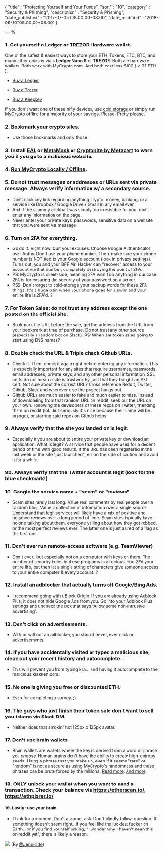 {
"title"       : "Protecting Yourself and Your Funds",
"sort"        : "10",
"category"    : "Security & Phishing",
"description" : "Security & Phishing",
"date_published" : "2017-07-05T08:00:00+08:00",
"date_modified"  : "2018-06-10T08:00:00+08:00"
}

---%




### 1. Get yourself a Ledger or TREZOR Hardware wallet.

One of the safest &amp; easiest ways to store your ETH, Tokens, ETC, BTC, and many other coins is via a <strong>Ledger Nano S</strong> or <strong>TREZOR</strong>. Both are hardware wallets. Both work with MyCrypto.com. And both cost less $100 ( &lt; 0.1 ETH ).

* [Buy a Ledger](https://www.ledgerwallet.com/r/1985?path=/products/)

* [Buy a Trezor](https://shop.trezor.io?a=mycrypto.com)

* [Buy a Keepkey](http://keepkey.go2cloud.org/aff_c?offer_id=1&aff_id=4086)

If you don't want one of these nifty devices, use [cold storage](https://support.mycrypto.com/offline/ethereum-cold-storage-with-mycrypto.html) or simply run [MyCrypto offline](https://support.mycrypto.com/offline/running-mycrypto-locally.html) for a majority of your savings. Please. Pretty please.

### 2. Bookmark your crypto sites.
*  Use those bookmarks and only those.


### 3. Install [EAL](https://chrome.google.com/webstore/detail/etheraddresslookup/pdknmigbbbhmllnmgdfalmedcmcefdfn) or [MetaMask](https://chrome.google.com/webstore/detail/metamask/nkbihfbeogaeaoehlefnkodbefgpgknn) or [Cryptonite by Metacert](https://chrome.google.com/webstore/detail/cryptonite-by-metacert/keghdcpemohlojlglbiegihkljkgnige) to warn you if you go to a malicious website.

### 4. [Run MyCrypto Locally / Offline](https://support.mycrypto.com/offline/running-mycrypto-locally.html).

### 5. Do not trust messages or addresses or URLs sent via private message. Always verify information w/ a secondary source.
*  Don’t click any link regarding anything crypto, money, banking, or a service like Dropbox / Google Drive / Gmail in any email ever.
*  And if the scammy clickbait was simply too irresistible for you, don’t enter any information on the page.
* Never enter your private keys, passwords, sensitive data on a website that you were sent via message

### 6. Turn on 2FA for everything.
*  Go do it. Right now. Quit your excuses. Choose Google Authenticator over Authy. Don't use your phone number. Then, make sure your phone number is NOT tied to your Google account (look in privacy settings). Turns out, you and your BFF Mr. Hacker can "recover" access to your account via that number, completely destroying the point of 2FA.
*  PS: MyCrypto is client-side, meaning 2FA won't do anything in our case. 2FA is for ensuring the security of your password on a server.
*  PSS: Don't forget to cold-storage your backup words for these 2FA things. It's a huge pain when your phone goes for a swim and your entire life is 2FA'd. ?

### 7. For Token Sales: do not trust any address except the one posted on the official site.
*  Bookmark the URL before the sale, get the address from the URL from your bookmark at time of purchase. Do not trust any other source (especially a random bot on Slack). PS: When are token sales going to start using ENS names?

### 8. Double check the URL & Triple check Github URLs.
*  Check it. Then, check it again right before entering any information. This is especially important for any sites that require usernames, passwords, email addresses, private keys, and any other personal information. SSL certs do not mean a site is trustworthy, just that they bought an SSL cert. Not sure about the correct URL? Cross reference Reddit, Twitter, Github, Slack and wherever else the project hangs out.
*  Github URLs are much easier to fake and much easier to miss. Instead of downloading from that random URL on reddit, seek out the URL on your own. Following the developers of these repos on Twitter, friending them on reddit (lol...but seriously it's nice because their name will be orange), or starring said repos on Github helps.

### 9. Always verify that the site you landed on is legit.
*  Especially if you are about to entire your private key or download an application. What is legit? A service that people have used for a decent period of time with good results. If the URL has been registered in the last week or the site "just launched", err on the side of caution and avoid it for a while.

### 9b. Always verify that the Twitter account is legit (look for the blue checkmark!)

### 10. Google the service name + "scam" or "reviews"
 *  Scam sites rarely last long. Value real comments by real people over a random blog. Value a collection of information over a single source. Understand that legit services will likely have a mix of positive and negative reviews over a long period of time. Scam sites typically have no one talking about them, everyone yelling about how they got robbed, or the most perfect reviews ever. The latter one is just as red of a flag as the first one.

### 11. Don't ever run remote-access software (e.g. TeamViewer)
*  Don't ever...but especially not on a computer with keys on them. The number of security holes in these programs is atrocious. You 2FA your entire life, but then let a single string of characters give someone access to your entire computer & every account. ?

### 12. Install an adblocker that actually turns off Google/Bing Ads.
*  I recommend going with uBlock Origin. If you are already using Adblock Plus, it does not hide Google Ads from you. Go into your Adblock Plus settings and uncheck the box that says “Allow some non-intrusive advertising”.

### 13. Don’t click on advertisements.
*  With or without an adblocker, you should never, ever click on advertisements.

### 14. If you have accidentally visited or typed a malicious site, clean out your recent history and autocomplete.
*  This will prevent you from typing kra… and having it autocomplete to the malicious krakken.com.

### 15. No one is giving you free or discounted ETH.
*  Even for completing a survey. ;)

### 16. The guys who just finish their token sale don't want to sell you tokens via Slack DM.
* Neither does that smokin' hot 125px x 125px avatar.

### 17. Don't use brain wallets
*  Brain wallets are wallets where the key is derived from a word or phrase you _choose_. Human brains don't have the ability to create high-entropy seeds. Using a phrase that you make up, even if it seems "rare" or "random" is not as secure as using MyCrypto's randomness and these phrases can be brute forced by the millions. [Read more](https://arstechnica.com/security/2013/10/how-the-bible-and-youtube-are-fueling-the-next-frontier-of-password-cracking/). [And more](https://arstechnica.com/security/2016/02/password-cracking-attacks-on-bitcoin-wallets-net-103000/).  

### 18. ONLY unlock your wallet when you want to send a transaction. Check your balance via https://etherscan.io/, https://ethplorer.io/

#### 19. Lastly: use your brain
* Think for a moment. Don't assume, ask. Don't blindly follow, question. If something doesn't seem right...if you feel like the luckiest fucker on Earth...or if you find yourself asking, "I wonder why I haven't seen this on reddit yet", there is likely a reason.


![](https://i.imgur.com/oseKNIO.jpg)
(By [@Jennicide](https://twitter.com/Jennicide/status/940236428411367424))
